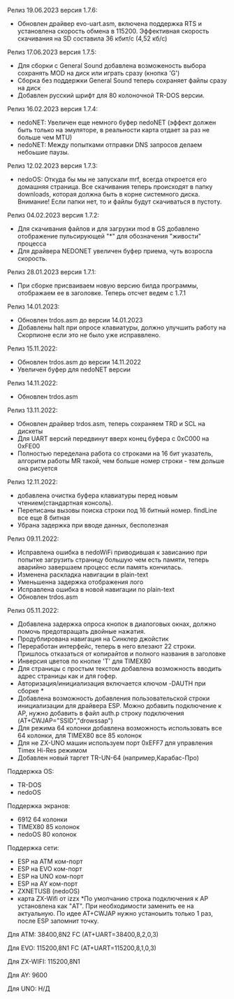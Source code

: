 Релиз 19.06.2023 версия 1.7.6:
- Обновлен драйвер evo-uart.asm, включена поддержка RTS и установлена скорость обмена в 115200. Эффективная скорость скачивания на SD составила 36 кбит/с (4,52 кб/с)

Релиз 17.06.2023 версия 1.7.5:
- Для сборки с General Sound добавлена возможеность выбора сохранять  MOD на диск или играть сразу (кнопка 'G')
- Сборка без поддержки General Sound теперь сохраняет файлы сразу на диск
- Добавлен русский шрифт для 80 колоночной TR-DOS версии.

Релиз 16.02.2023 версия 1.7.4:
- nedoNET: Увеличен еще немного буфер nedoNET (эффект должен быть только на эмуляторе, в реальности карта отдает за раз не больше чем MTU)
- nedoNET: Между попытками отправки DNS запросов делаем небоьшие паузы.

Релиз 12.02.2023 версия 1.7.3:
- nedoOS: Откуда бы мы не запускали mrf, всегда откроется его домашняя страница. Все скачивания теперь происходят в папку downloads, которая должна быть в корне системного диска. Внимание! Если папки нет, то и файлы будут скачиваться в пустоту.

Релиз 04.02.2023 версия 1.7.2:
- Для скачивания файлов и для загрузки mod в GS добавлено отображение пульсирующей "*" для  обозначения "живости" процесса
- Для драйвера NEDONET увеличен буфер приема, чуть возросла скорость.

Релиз 28.01.2023 версия 1.7.1:
 - При сборке присваиваем новую версию билда программы, отображаем ее в заголовке. Теперь отсчет ведем с 1.7.1

Релиз 14.01.2023:
 - Обновлен trdos.asm до версии 14.01.2023
 - Добавлены halt при опросе клавиатуры, должно улучшить работу на Скорпионе если это не было уже исправвлено.


Релиз 15.11.2022:
 - Обновлен trdos.asm до версии 14.11.2022
 - Увеличен буфер для nedoNET версии

Релиз 14.11.2022:
 - Обновлен trdos.asm

Релиз 13.11.2022:
 - Обновлен драйвер trdos.asm, теперь  сохраняем TRD и SCL на дискеты
 - Для UART версий передвинут вверх конец буфера с 0xC000 на 0хFE00
 - Полностью переделана работа со строками на 16 бит указатель, алгоритм работы MR такой, чем больше номер строки - тем дольше она рисуется

Релиз 12.11.2022:
 - добавлена очистка буфера клавиатуры перед новым чтением(стандартная консоль).
 - Переписаны вызовы поиска строки под 16 битный номер. findLine все еще 8 битная
 - Убрана задержка  при вводе данных, бесполезная

Релиз 09.11.2022:
 - Исправлена ошибка в nedoWiFi приводившая к зависанию при попытке загрузить страницу  большую чем есть памяти, теперь аварийно завершаем процесс если память кончилась.
 - Изменена раскладка навигации в plain-text
 - Уменьшенна задержка отображения лого
 - Исправлена ошибка в новой навигации по plain-text
 - Обновлен trdos.asm

Релиз 05.11.2022:
 - Добавлена задержка опроса кнопок в  диалоговых окнах, должно помочь предотвращать двойные нажатия.
 - Продублирована навигация на Синклер джойстик
 - Переработан интерфейс, теперь в него влезают 22 строки. Пришлось отказаться от копирайтов  и полного названия в заголовке
 - Инверсия цветов  по кнопке 'T' для TIMEX80
 - Для страницы с простым текстом добавлена возможность вводить адрес страницы как и для гофер.
 - Авторизация/инициализация включается ключом -DAUTH при сборке *
 - Добавлена возможность добавления пользовательской строки инициализации для драйвера ESP. Можно добавить подключение к АP, нужно добавить в файл auth.p строку  подключения (AT+CWJAP="SSID","drowssap")
 - Для режима 64 колонки  добавлена возможность использовать  все 64 колонки, для TIMEX80 все 85 колонок
 - Для не ZX-UNO машин используем порт 0xEFF7 для управления Timex Hi-Res режимом
 - Добавлен новый таргет TR-UN-64 (например,Карабас-Про)

Поддержка OS:
 - TR-DOS
 - nedoOS

Поддержка экранов:
 - 6912     64 колонки
 - TIMEX80  85 колонок
 - nedoOS   80 колонок

Поддержка сети:
 - ESP на ATM ком-порт
 - ESP на EVO ком-порт
 - ESP на UNO ком-порт
 - ESP на  AY ком-порт
 - ZXNETUSB (nedoOS)
 - карта ZX-Wifi от izzx
*По умолчанию строка подключения к AP  установлена как "AT". При необходимости заменить ее на актуальную. По идее AT+CWJAP нужно устаноыить только 1 раз, после ESP запомнит точку.

Для АТМ:     38400,8N2  FC (AT+UART=38400,8,2,0,3)

Для EVO:     115200,8N1 FC (AT+UART=115200,8,1,0,3)

Для ZX-WIFI: 115200,8N1

Для AY:       9600

Для UNO:      Н/Д
